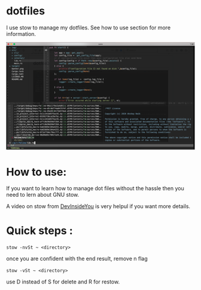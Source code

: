 # dotfiles

I use stow to manage my dotfiles. See how to use section for more information.



![A screenshot of the dotfiles setup](screenshot.png)


# How to use:  

If you want to learn how to manage dot files without the hassle then you need to lern about GNU stow.

A video on stow from [DevInsideYou](https://youtu.be/CFzEuBGPPPg) is very helpul if you want more details.

# Quick steps :

   `stow -nvSt ~ <directory>`

once you are confident with the end result, remove n flag

   `stow -vSt ~ <directory>`

use D instead of S for delete and R for restow.


